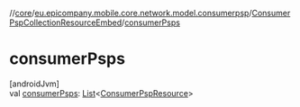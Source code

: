 //[core](../../../index.md)/[eu.epicompany.mobile.core.network.model.consumerpsp](../index.md)/[ConsumerPspCollectionResourceEmbed](index.md)/[consumerPsps](consumer-psps.md)

# consumerPsps

[androidJvm]\
val [consumerPsps](consumer-psps.md): [List](https://kotlinlang.org/api/latest/jvm/stdlib/kotlin.collections/-list/index.html)&lt;[ConsumerPspResource](../-consumer-psp-resource/index.md)&gt;
